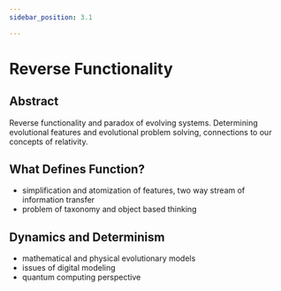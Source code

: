 ```yaml
---
sidebar_position: 3.1

---
```


# Reverse Functionality
## Abstract

Reverse functionality and paradox of evolving systems. Determining evolutional features and evolutional problem solving, connections to our concepts of relativity.

## What Defines Function?

- simplification and atomization of features, two way stream of information transfer
- problem of taxonomy and object based thinking

## Dynamics and Determinism

- mathematical and physical evolutionary models
- issues of digital modeling
- quantum computing perspective
